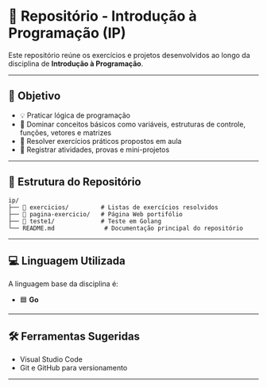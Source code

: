 # 📘 Repositório - Introdução à Programação (IP)

Este repositório reúne os exercícios e projetos desenvolvidos ao longo da disciplina de **Introdução à Programação**.

---

## 🎯 Objetivo

- 💡 Praticar lógica de programação
- 🧠 Dominar conceitos básicos como variáveis, estruturas de controle, funções, vetores e matrizes
- 🧪 Resolver exercícios práticos propostos em aula
- 📂 Registrar atividades, provas e mini-projetos

---

## 📂 Estrutura do Repositório

```
ip/
├── 📁 exercicios/         # Listas de exercícios resolvidos
├── 📁 pagina-exercicio/   # Página Web portifólio
├── 📁 teste1/             # Teste em Golang
└── README.md              # Documentação principal do repositório
```

---

## 💻 Linguagem Utilizada

A linguagem base da disciplina é:

- 🟦 **Go**

---

## 🛠️ Ferramentas Sugeridas

- Visual Studio Code
- Git e GitHub para versionamento

---
